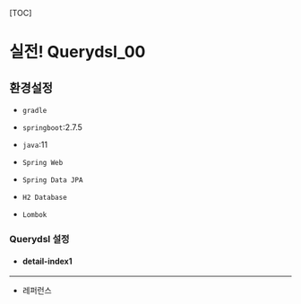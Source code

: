 [TOC]

# 실전! Querydsl_00

## 환경설정

- `gradle`

- `springboot`:2.7.5

- `java`:11

- `Spring Web`

- `Spring Data JPA`

- `H2 Database`

- `Lombok`

### Querydsl 설정

- #### detail-index1

---

- 레퍼런스

> 
